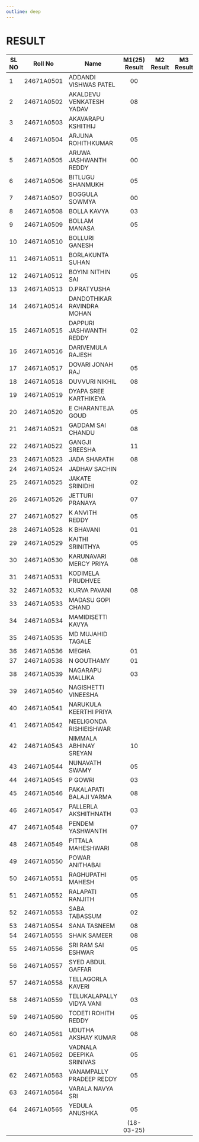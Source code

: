 ```yaml
---
outline: deep
---
```


# RESULT

| SL NO | Roll No    | Name                       | M1(25) Result | M2 Result | M3 Result | M4 Result | M5 Result |
| ----- | ---------- | -------------------------- | :-----------: | --------- | --------- | --------- | --------- |
| 1     | 24671A0501 | ADDANDI VISHWAS PATEL      |      00       |           |           |           |           |
| 2     | 24671A0502 | AKALDEVU VENKATESH YADAV   |      08       |           |           |           |           |
| 3     | 24671A0503 | AKAVARAPU KSHITHIJ         |               |           |           |           |           |
| 4     | 24671A0504 | ARJUNA ROHITHKUMAR         |      05       |           |           |           |           |
| 5     | 24671A0505 | ARUWA JASHWANTH REDDY      |      00       |           |           |           |           |
| 6     | 24671A0506 | BITLUGU SHANMUKH           |      05       |           |           |           |           |
| 7     | 24671A0507 | BOGGULA SOWMYA             |      00       |           |           |           |           |
| 8     | 24671A0508 | BOLLA KAVYA                |      03       |           |           |           |           |
| 9     | 24671A0509 | BOLLAM MANASA              |      05       |           |           |           |           |
| 10    | 24671A0510 | BOLLURI GANESH             |               |           |           |           |           |
| 11    | 24671A0511 | BORLAKUNTA SUHAN           |               |           |           |           |           |
| 12    | 24671A0512 | BOYINI NITHIN SAI          |      05       |           |           |           |           |
| 13    | 24671A0513 | D.PRATYUSHA                |               |           |           |           |           |
| 14    | 24671A0514 | DANDOTHIKAR RAVINDRA MOHAN |               |           |           |           |           |
| 15    | 24671A0515 | DAPPURI JASHWANTH REDDY    |      02       |           |           |           |           |
| 16    | 24671A0516 | DARIVEMULA RAJESH          |               |           |           |           |           |
| 17    | 24671A0517 | DOVARI JONAH RAJ           |      05       |           |           |           |           |
| 18    | 24671A0518 | DUVVURI NIKHIL             |      08       |           |           |           |           |
| 19    | 24671A0519 | DYAPA SREE KARTHIKEYA      |               |           |           |           |           |
| 20    | 24671A0520 | E CHARANTEJA GOUD          |      05       |           |           |           |           |
| 21    | 24671A0521 | GADDAM SAI CHANDU          |      08       |           |           |           |           |
| 22    | 24671A0522 | GANGJI SREESHA             |      11       |           |           |           |           |
| 23    | 24671A0523 | JADA SHARATH               |      08       |           |           |           |           |
| 24    | 24671A0524 | JADHAV SACHIN              |               |           |           |           |           |
| 25    | 24671A0525 | JAKATE SRINIDHI            |      02       |           |           |           |           |
| 26    | 24671A0526 | JETTURI PRANAYA            |      07       |           |           |           |           |
| 27    | 24671A0527 | K ANVITH REDDY             |      05       |           |           |           |           |
| 28    | 24671A0528 | K BHAVANI                  |      01       |           |           |           |           |
| 29    | 24671A0529 | KAITHI SRINITHYA           |      05       |           |           |           |           |
| 30    | 24671A0530 | KARUNAVARI MERCY PRIYA     |      08       |           |           |           |           |
| 31    | 24671A0531 | KODIMELA PRUDHVEE          |               |           |           |           |           |
| 32    | 24671A0532 | KURVA PAVANI               |      08       |           |           |           |           |
| 33    | 24671A0533 | MADASU GOPI CHAND          |               |           |           |           |           |
| 34    | 24671A0534 | MAMIDISETTI KAVYA          |               |           |           |           |           |
| 35    | 24671A0535 | MD MUJAHID TAGALE          |               |           |           |           |           |
| 36    | 24671A0536 | MEGHA                      |      01       |           |           |           |           |
| 37    | 24671A0538 | N GOUTHAMY                 |      01       |           |           |           |           |
| 38    | 24671A0539 | NAGARAPU MALLIKA           |      03       |           |           |           |           |
| 39    | 24671A0540 | NAGISHETTI VINEESHA        |               |           |           |           |           |
| 40    | 24671A0541 | NARUKULA KEERTHI PRIYA     |               |           |           |           |           |
| 41    | 24671A0542 | NEELIGONDA RISHIEISHWAR    |               |           |           |           |           |
| 42    | 24671A0543 | NIMMALA ABHINAY SREYAN     |      10       |           |           |           |           |
| 43    | 24671A0544 | NUNAVATH SWAMY             |      05       |           |           |           |           |
| 44    | 24671A0545 | P GOWRI                    |      03       |           |           |           |           |
| 45    | 24671A0546 | PAKALAPATI BALAJI VARMA    |      08       |           |           |           |           |
| 46    | 24671A0547 | PALLERLA AKSHITHNATH       |      03       |           |           |           |           |
| 47    | 24671A0548 | PENDEM YASHWANTH           |      07       |           |           |           |           |
| 48    | 24671A0549 | PITTALA MAHESHWARI         |      08       |           |           |           |           |
| 49    | 24671A0550 | POWAR ANITHABAI            |               |           |           |           |           |
| 50    | 24671A0551 | RAGHUPATHI MAHESH          |      05       |           |           |           |           |
| 51    | 24671A0552 | RALAPATI RANJITH           |      05       |           |           |           |           |
| 52    | 24671A0553 | SABA TABASSUM              |      02       |           |           |           |           |
| 53    | 24671A0554 | SANA TASNEEM               |      08       |           |           |           |           |
| 54    | 24671A0555 | SHAIK SAMEER               |      08       |           |           |           |           |
| 55    | 24671A0556 | SRI RAM SAI ESHWAR         |      05       |           |           |           |           |
| 56    | 24671A0557 | SYED ABDUL GAFFAR          |               |           |           |           |           |
| 57    | 24671A0558 | TELLAGORLA KAVERI          |               |           |           |           |           |
| 58    | 24671A0559 | TELUKALAPALLY VIDYA VANI   |      03       |           |           |           |           |
| 59    | 24671A0560 | TODETI ROHITH REDDY        |      05       |           |           |           |           |
| 60    | 24671A0561 | UDUTHA AKSHAY KUMAR        |      08       |           |           |           |           |
| 61    | 24671A0562 | VADNALA DEEPIKA SRINIVAS   |      05       |           |           |           |           |
| 62    | 24671A0563 | VANAMPALLY PRADEEP REDDY   |      05       |           |           |           |           |
| 63    | 24671A0564 | VARALA NAVYA SRI           |               |           |           |           |           |
| 64    | 24671A0565 | YEDULA ANUSHKA             |      05       |           |           |           |           |
|       |            |                            |  (18-03-25)   |           |           |           |           |
